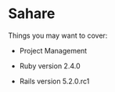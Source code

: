 # Sahare

Things you may want to cover:

* Project Management

* Ruby version 2.4.0

* Rails version 5.2.0.rc1


